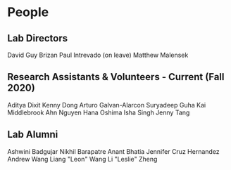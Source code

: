 # People

## Lab Directors

David Guy Brizan
Paul Intrevado (on leave)
Matthew Malensek

## Research Assistants & Volunteers - Current (Fall 2020)

Aditya Dixit
Kenny Dong
Arturo Galvan-Alarcon
Suryadeep Guha
Kai Middlebrook
Ahn Nguyen
Hana Oshima
Isha Singh
Jenny Tang

## Lab Alumni

Ashwini Badgujar
Nikhil Barapatre
Anant Bhatia
Jennifer Cruz Hernandez
Andrew Wang
Liang "Leon" Wang
Li "Leslie" Zheng
